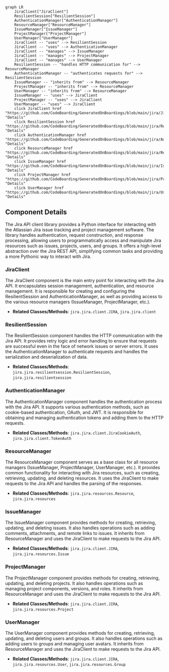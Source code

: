 ```mermaid
graph LR
    JiraClient["JiraClient"]
    ResilientSession["ResilientSession"]
    AuthenticationManager["AuthenticationManager"]
    ResourceManager["ResourceManager"]
    IssueManager["IssueManager"]
    ProjectManager["ProjectManager"]
    UserManager["UserManager"]
    JiraClient -- "uses" --> ResilientSession
    JiraClient -- "uses" --> AuthenticationManager
    JiraClient -- "manages" --> IssueManager
    JiraClient -- "manages" --> ProjectManager
    JiraClient -- "manages" --> UserManager
    ResilientSession -- "handles HTTP communication for" --> ResourceManager
    AuthenticationManager -- "authenticates requests for" --> ResilientSession
    IssueManager -- "inherits from" --> ResourceManager
    ProjectManager -- "inherits from" --> ResourceManager
    UserManager -- "inherits from" --> ResourceManager
    IssueManager -- "uses" --> JiraClient
    ProjectManager -- "uses" --> JiraClient
    UserManager -- "uses" --> JiraClient
    click JiraClient href "https://github.com/CodeBoarding/GeneratedOnBoardings/blob/main/jira/JiraClient.md" "Details"
    click ResilientSession href "https://github.com/CodeBoarding/GeneratedOnBoardings/blob/main/jira/ResilientSession.md" "Details"
    click AuthenticationManager href "https://github.com/CodeBoarding/GeneratedOnBoardings/blob/main/jira/AuthenticationManager.md" "Details"
    click ResourceManager href "https://github.com/CodeBoarding/GeneratedOnBoardings/blob/main/jira/ResourceManager.md" "Details"
    click IssueManager href "https://github.com/CodeBoarding/GeneratedOnBoardings/blob/main/jira/IssueManager.md" "Details"
    click ProjectManager href "https://github.com/CodeBoarding/GeneratedOnBoardings/blob/main/jira/ProjectManager.md" "Details"
    click UserManager href "https://github.com/CodeBoarding/GeneratedOnBoardings/blob/main/jira/UserManager.md" "Details"
```

## Component Details

The Jira API client library provides a Python interface for interacting with the Atlassian Jira issue tracking and project management software. The library handles authentication, request construction, and response processing, allowing users to programmatically access and manipulate Jira resources such as issues, projects, users, and groups. It offers a high-level abstraction over the Jira REST API, simplifying common tasks and providing a more Pythonic way to interact with Jira.

### JiraClient
The JiraClient component is the main entry point for interacting with the Jira API. It encapsulates session management, authentication, and resource management. It is responsible for creating and configuring the ResilientSession and AuthenticationManager, as well as providing access to the various resource managers (IssueManager, ProjectManager, etc.).
- **Related Classes/Methods**: `jira.jira.client.JIRA`, `jira.jira.client`

### ResilientSession
The ResilientSession component handles the HTTP communication with the Jira API. It provides retry logic and error handling to ensure that requests are successful even in the face of network issues or server errors. It uses the AuthenticationManager to authenticate requests and handles the serialization and deserialization of data.
- **Related Classes/Methods**: `jira.jira.resilientsession.ResilientSession`, `jira.jira.resilientsession`

### AuthenticationManager
The AuthenticationManager component handles the authentication process with the Jira API. It supports various authentication methods, such as cookie-based authentication, OAuth, and JWT. It is responsible for obtaining and managing authentication tokens and adding them to the HTTP requests.
- **Related Classes/Methods**: `jira.jira.client.JiraCookieAuth`, `jira.jira.client.TokenAuth`

### ResourceManager
The ResourceManager component serves as a base class for all resource managers (IssueManager, ProjectManager, UserManager, etc.). It provides common functionality for interacting with Jira resources, such as creating, retrieving, updating, and deleting resources. It uses the JiraClient to make requests to the Jira API and handles the parsing of the responses.
- **Related Classes/Methods**: `jira.jira.resources.Resource`, `jira.jira.resources`

### IssueManager
The IssueManager component provides methods for creating, retrieving, updating, and deleting issues. It also handles operations such as adding comments, attachments, and remote links to issues. It inherits from ResourceManager and uses the JiraClient to make requests to the Jira API.
- **Related Classes/Methods**: `jira.jira.client.JIRA`, `jira.jira.resources.Issue`

### ProjectManager
The ProjectManager component provides methods for creating, retrieving, updating, and deleting projects. It also handles operations such as managing project components, versions, and roles. It inherits from ResourceManager and uses the JiraClient to make requests to the Jira API.
- **Related Classes/Methods**: `jira.jira.client.JIRA`, `jira.jira.resources.Project`

### UserManager
The UserManager component provides methods for creating, retrieving, updating, and deleting users and groups. It also handles operations such as adding users to groups and managing user avatars. It inherits from ResourceManager and uses the JiraClient to make requests to the Jira API.
- **Related Classes/Methods**: `jira.jira.client.JIRA`, `jira.jira.resources.User`, `jira.jira.resources.Group`